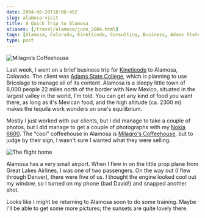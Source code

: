```yaml
--- 
date: 2004-06-28T18:08:45Z
slug: alamosa-visit
title: A Quick Trip to Alamosa
aliases: [/travel/alamosa/june_2004.html]
tags: [Alamosa, Colorado, Kineticode, Consulting, Business, Adams State College, Milagro’s Coffeehouse, Great Lakes Airlines]
type: post
---
```


<img
  src="/2004/06/alamosa-visit/milagros_coffeehouse.jpg"
  alt="Milagro’s Coffeehouse"
  class="right"
/>

Last week, I went on a brief business trip for [Kineticode] to Alamosa,
Colorado. The client was [Adams State College], which is planning to use
Bricolage to manage all of its content. Alamosa is a sleepy little town of 8,000
people 22 miles north of the border with New Mexico, situated in the largest
valley in the world, I'm told. You can get any kind of food you want there, as
long as it's Mexican food, and the high altitude (ca. 2300 m) makes the tequila
work wonders on one's equilibrium.

Mostly I just worked with our clients, but I did manage to take a couple of
photos, but I did manage to get a couple of photographs with my [Nokia 6600].
The “cool” coffeehouse in Alamosa is [Milagro's Coffeehouse], but to judge by
their sign, I wasn't sure I wanted what they were selling.

<img
  src="/2004/06/alamosa-visit/prop_engine.jpg"
  alt="The flight home"
  class="left"
/>

Alamosa has a very small airport. When I flew in on the little prop plane from
Great Lakes Airlines, I was one of two passengers. On the way out (I flew
through Denver), there were five of us. I thought the engine looked cool out my
window, so I turned on my phone (bad David!) and snapped another shot.

Looks like I might be returning to Alamosa soon to do some training. Maybe I'll
be able to get some more pictures; the sunsets are quite lovely there.

  [Kineticode]: http://www.kineticode.com/ "Kineticode Web site"
  [Adams State College]: http://www.adams.edu/ "Adams State College Web site"
  [Nokia 6600]: https://www.amazon.com/exec/obidos/ASIN/B00022NE6I/justatheory-20
    "Buy the Nokia 6600 at Amazon.com"
  [Milagro's Coffeehouse]: http://www.lapuente.net/programs/milagros.htm
    "Milagro's Coffeehouse home page"
